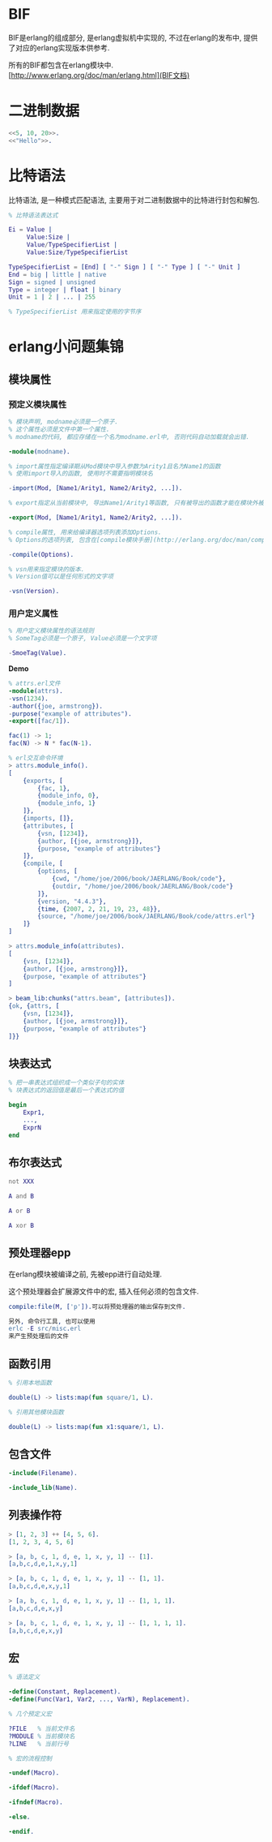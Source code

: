 # BIF

BIF是erlang的组成部分, 是erlang虚拟机中实现的, 不过在erlang的发布中, 提供了对应的erlang实现版本供参考.

所有的BIF都包含在erlang模块中. [http://www.erlang.org/doc/man/erlang.html](BIF文档)

# 二进制数据

```erl
<<5, 10, 20>>.
<<"Hello">>.
```

# 比特语法

比特语法, 是一种模式匹配语法, 主要用于对二进制数据中的比特进行封包和解包.

```erl
% 比特语法表达式

Ei = Value |
     Value:Size |
     Value/TypeSpecifierList |
     Value:Size/TypeSpecifierList

TypeSpecifierList = [End] [ "-" Sign ] [ "-" Type ] [ "-" Unit ]
End = big | little | native
Sign = signed | unsigned
Type = integer | float | binary
Unit = 1 | 2 | ... | 255

% TypeSpecifierList 用来指定使用的字节序

```

# erlang小问题集锦

## 模块属性

### 预定义模块属性

```erl
% 模块声明, modname必须是一个原子.
% 这个属性必须是文件中第一个属性.
% modname的代码, 都应存储在一个名为modname.erl中, 否则代码自动加载就会出错.

-module(modname).

% import属性指定编译期从Mod模块中导入参数为Arity1且名为Name1的函数
% 使用import导入的函数, 使用时不需要指明模块名

-import(Mod, [Name1/Arity1, Name2/Arity2, ...]).

% export指定从当前模块中, 导出Name1/Arity1等函数, 只有被导出的函数才能在模块外被调用

-export(Mod, [Name1/Arity1, Name2/Arity2, ...]).

% compile属性, 用来给编译器选项列表添加Options.
% Options的选项列表, 包含在[compile模块手册](http://erlang.org/doc/man/compile.html#file-2)中.

-compile(Options).

% vsn用来指定模块的版本.
% Version值可以是任何形式的文字项

-vsn(Version).
```

### 用户定义属性

```erl
% 用户定义模块属性的语法规则
% SomeTag必须是一个原子, Value必须是一个文字项

-SmoeTag(Value).
```

**Demo**

```erl
% attrs.erl文件
-module(attrs).
-vsn(1234).
-author({joe, armstrong}).
-purpose("example of attributes").
-export([fac/1]).

fac(1) -> 1;
fac(N) -> N * fac(N-1).

% erl交互命令环境
> attrs.module_info().
[
    {exports, [
        {fac, 1},
        {module_info, 0},
        {module_info, 1}
    ]},
    {imports, []},
    {attributes, [
        {vsn, [1234]},
        {author, [{joe, armstrong}]},
        {purpose, "example of attributes"}
    ]},
    {compile, [
        {options, [
            {cwd, "/home/joe/2006/book/JAERLANG/Book/code"},
            {outdir, "/home/joe/2006/book/JAERLANG/Book/code"}
        ]},
        {version, "4.4.3"},
        {time, {2007, 2, 21, 19, 23, 48}},
        {source, "/home/joe/2006/book/JAERLANG/Book/code/attrs.erl"}
    ]}
]

> attrs.module_info(attributes).
[
    {vsn, [1234]},
    {author, [{joe, armstrong}]},
    {purpose, "example of attributes"}
]

> beam_lib:chunks("attrs.beam", [attributes]).
{ok, {attrs, [
    {vsn, [1234]},
    {author, [{joe, armstrong}]},
    {purpose, "example of attributes"}
]}}
```

## 块表达式

```erl
% 把一串表达式组织成一个类似子句的实体
% 块表达式的返回值是最后一个表达式的值

begin
    Expr1,
    ...,
    ExprN
end
```

## 布尔表达式

```erl
not XXX

A and B

A or B

A xor B
```

## 预处理器epp

在erlang模块被编译之前, 先被epp进行自动处理.

这个预处理器会扩展源文件中的宏, 插入任何必须的包含文件.

```erl
compile:file(M, ['p']).可以将预处理器的输出保存到文件.

另外, 命令行工具, 也可以使用
erlc -E src/misc.erl
来产生预处理后的文件
```

## 函数引用

```erl
% 引用本地函数

double(L) -> lists:map(fun square/1, L).

% 引用其他模块函数

double(L) -> lists:map(fun x1:square/1, L).
```

## 包含文件

```erl
-include(Filename).

-include_lib(Name).
```

## 列表操作符

```erl
> [1, 2, 3] ++ [4, 5, 6].
[1, 2, 3, 4, 5, 6]

> [a, b, c, 1, d, e, 1, x, y, 1] -- [1].
[a,b,c,d,e,1,x,y,1]

> [a, b, c, 1, d, e, 1, x, y, 1] -- [1, 1].
[a,b,c,d,e,x,y,1]

> [a, b, c, 1, d, e, 1, x, y, 1] -- [1, 1, 1].
[a,b,c,d,e,x,y]

> [a, b, c, 1, d, e, 1, x, y, 1] -- [1, 1, 1, 1].
[a,b,c,d,e,x,y]
```

## 宏

```erl
% 语法定义

-define(Constant, Replacement).
-define(Func(Var1, Var2, ..., VarN), Replacement).

% 几个预定义宏

?FILE   % 当前文件名
?MODULE % 当前模块名
?LINE   % 当前行号

% 宏的流程控制

-undef(Macro).

-ifdef(Macro).

-ifndef(Macro).

-else.

-endif.
```
